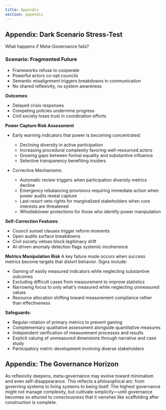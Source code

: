 ```yaml
---
title: Appendix
section: appendix
---
```


## Appendix: Dark Scenario Stress-Test

What happens if Meta-Governance fails?

### Scenario: Fragmented Future
- Frameworks refuse to cooperate
- Powerful actors co-opt councils
- Semantic misalignment triggers breakdowns in communication
- No shared reflexivity, no system awareness

**Outcomes**:
- Delayed crisis responses
- Competing policies undermine progress
- Civil society loses trust in coordination efforts

**Power Capture Risk Assessment**
- Early warning indicators that power is becoming concentrated:
  - Declining diversity in active participation
  - Increasing procedural complexity favoring well-resourced actors
  - Growing gaps between formal equality and substantive influence
  - Selective transparency benefiting insiders

- Corrective Mechanisms:
  - Automatic review triggers when participation diversity metrics decline
  - Emergency rebalancing provisions requiring immediate action when power audits reveal capture
  - Last-resort veto rights for marginalized stakeholders when core interests are threatened
  - Whistleblower protections for those who identify power manipulation

**Self-Correction Features**:
- Council sunset clauses trigger reform moments
- Open audits surface breakdowns
- Civil society vetoes block legitimacy drift
- AI-driven anomaly detection flags systemic incoherence

**Metrics Manipulation Risk**
A key failure mode occurs when success metrics become targets that distort behavior. Signs include:
- Gaming of easily measured indicators while neglecting substantive outcomes
- Excluding difficult cases from measurement to improve statistics
- Narrowing focus to only what's measured while neglecting unmeasured values
- Resource allocation shifting toward measurement compliance rather than effectiveness

**Safeguards:**
- Regular rotation of primary metrics to prevent gaming
- Complementary qualitative assessment alongside quantitative measures
- Independent verification of measurement processes and results
- Explicit valuing of unmeasured dimensions through narrative and case study
- Participatory metric development involving diverse stakeholders

## Appendix: The Governance Horizon

As reflexivity deepens, meta-governance may evolve toward minimalism and even self-disappearance. This reflects a philosophical arc: from governing systems to living systems to being itself. The highest governance might not manage complexity, but cultivate simplicity—until governance becomes so attuned to consciousness that it vanishes like scaffolding after construction is complete.


